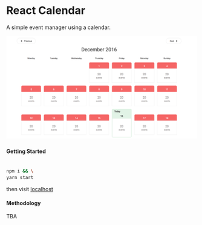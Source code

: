 # React Calendar 

A simple event manager using a calendar.

![alt text](https://github.com/Jareechang/react-calendar/blob/master/reactCalendarImage.png "sample display")

#### Getting Started 

```sh

npm i && \
yarn start
```

then visit [localhost](http://localhost:3000)

#### Methodology

TBA

